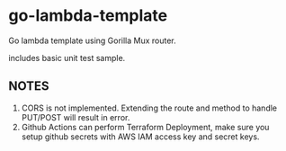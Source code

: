# go-lambda-template

Go lambda template using Gorilla Mux router.  

includes basic unit test sample.  

## NOTES 
1. CORS is not implemented. Extending the route and method to handle PUT/POST will result in error.
2. Github Actions can perform Terraform Deployment, make sure you setup github secrets with AWS IAM access key and secret keys.

